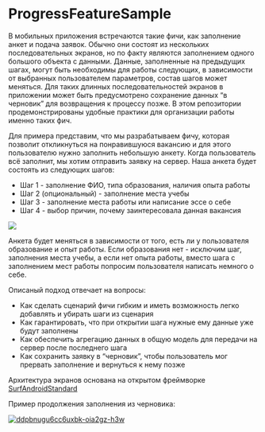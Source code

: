 # ProgressFeatureSample

В мобильных приложения встречаются такие фичи, как заполнение анкет и подача заявок. Обычно они состоят из нескольких последовательных экранов, но по факту являются заполнением одного большого объекта с данными. Данные, заполненные на предыдущих шагах, могут быть необходимы для работы следующих, в зависимости от выбранных пользователем параметров, состав шагов может меняться. Для таких длинных последовательностей экранов в приложении может быть предусмотрено сохранение данных “в черновик” для возвращения к процессу позже. В этом репозитории продемонстрированы удобные практики для организации работы именно таких фич.

Для примера представим, что мы разрабатываем фичу, которая позволит откликнуться на понравившуюся вакансию и для этого пользователю нужно заполнить небольшую анкету. Когда пользователь всё заполнит, мы хотим отправить заявку на сервер. 
Наша анкета будет состоять из следующих шагов:
* Шаг 1 - заполнение ФИО, типа образования, наличия опыта работы
* Шаг 2 (опциональный) - заполнение места учебы
* Шаг 3  - заполнение места работы или написание эссе о себе
* Шаг 4 - выбор причин, почему заинтересовала данная вакансия

<img src="https://i.ibb.co/dGvbkLY/shagi-polny-flou.jpg"  />

Анкета будет меняться в зависимости от того, есть ли у пользователя образование и опыт работы. Если образования нет - исключим шаг, заполнения места учебы, а если нет опыта работы, вместо шага с заполнением мест работы попросим пользователя написать немного о себе.

Описаный подход отвечает на вопросы:
* Как сделать сценарий фичи гибким и иметь возможность легко добавлять и убирать шаги из сценария
* Как гарантировать, что при открытии шага нужные ему данные уже будут заполнены
* Как обеспечить агрегацию данных в общую модель для передачи на сервер после последнего шага
* Как сохранить заявку в “черновик”, чтобы пользователь мог прервать заполнение и вернуться к нему позже

Архитектура экранов основана на открытом фреймворке [SurfAndroidStandard](https://github.com/surfstudio/SurfAndroidStandard)

Пример продолжения заполнения из черновика:

<a href="https://imgbb.com/"><img src="https://i.ibb.co/S36NzRp/ddpbnugu6cc6uxbk-oia2gz-h3w.gif" alt="ddpbnugu6cc6uxbk-oia2gz-h3w" border="0"></a>
